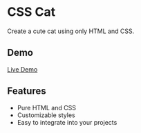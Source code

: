# CSS Cat

Create a cute cat using only HTML and CSS.

## Demo

[Live Demo]((https://krithika522.github.io/css-cat/))

## Features

- Pure HTML and CSS
- Customizable styles
- Easy to integrate into your projects



